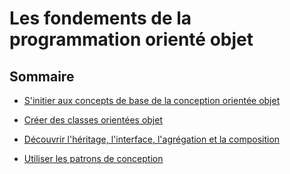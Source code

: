 # Les fondements de la programmation orienté objet

## Sommaire

- [S'initier aux concepts de base de la conception orientée objet](idees.md)

- [Créer des classes orientées objet](creer-classes.md)

- [Découvrir l'héritage, l'interface, l'agrégation et la composition](heritage.md)

- [Utiliser les patrons de conception](patrons.md)









